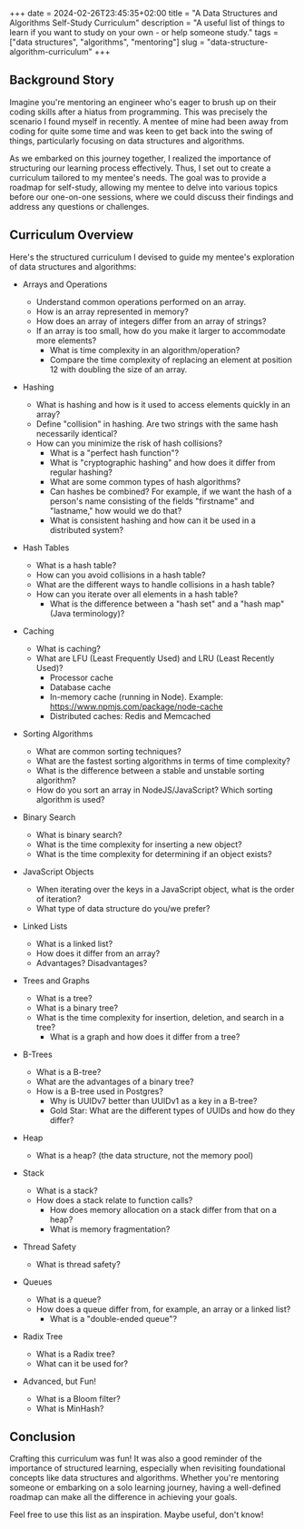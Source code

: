 +++ 
date = 2024-02-26T23:45:35+02:00
title = "A Data Structures and Algorithms Self-Study Curriculum"
description = "A useful list of things to learn if you want to study on your own - or help someone study."
tags = ["data structures", "algorithms", "mentoring"]
slug = "data-structure-algorithm-curriculum"
+++
## Background Story

Imagine you're mentoring an engineer who's eager to brush up on their coding
skills after a hiatus from programming. This was precisely the scenario I found
myself in recently. A mentee of mine had been away from coding for quite some
time and was keen to get back into the swing of things, particularly focusing
on data structures and algorithms.

As we embarked on this journey together, I realized the importance of
structuring our learning process effectively. Thus, I set out to create a
curriculum tailored to my mentee's needs. The goal was to provide a roadmap for
self-study, allowing my mentee to delve into various topics before our
one-on-one sessions, where we could discuss their findings and address any
questions or challenges.

## Curriculum Overview

Here's the structured curriculum I devised to guide my mentee's exploration of
data structures and algorithms:

* Arrays and Operations
  * Understand common operations performed on an array.
  * How is an array represented in memory?
  * How does an array of integers differ from an array of strings?
  * If an array is too small, how do you make it larger to accommodate more elements?
    * What is time complexity in an algorithm/operation?
    * Compare the time complexity of replacing an element at position 12 with
      doubling the size of an array.

* Hashing
  * What is hashing and how is it used to access elements quickly in an array?
  * Define "collision" in hashing. Are two strings with the same hash necessarily identical?
  * How can you minimize the risk of hash collisions?
    * What is a "perfect hash function"?
    * What is "cryptographic hashing" and how does it differ from regular hashing?
    * What are some common types of hash algorithms?
    * Can hashes be combined? For example, if we want the hash of a person's
      name consisting of the fields "firstname" and "lastname," how would we do that?
    * What is consistent hashing and how can it be used in a distributed system?

* Hash Tables
  * What is a hash table?
  * How can you avoid collisions in a hash table?
  * What are the different ways to handle collisions in a hash table?
  * How can you iterate over all elements in a hash table?
    * What is the difference between a "hash set" and a "hash map" (Java terminology)?

* Caching
  * What is caching?
  * What are LFU (Least Frequently Used) and LRU (Least Recently Used)?
    * Processor cache
    * Database cache
    * In-memory cache (running in Node). Example: https://www.npmjs.com/package/node-cache
    * Distributed caches: Redis and Memcached

* Sorting Algorithms
  * What are common sorting techniques?
  * What are the fastest sorting algorithms in terms of time complexity?
  * What is the difference between a stable and unstable sorting algorithm?
  * How do you sort an array in NodeJS/JavaScript? Which sorting algorithm is used?

* Binary Search
  * What is binary search?
  * What is the time complexity for inserting a new object?
  * What is the time complexity for determining if an object exists?

* JavaScript Objects
  * When iterating over the keys in a JavaScript object, what is the order of iteration?
  * What type of data structure do you/we prefer?

* Linked Lists
  * What is a linked list?
  * How does it differ from an array?
  * Advantages? Disadvantages?

* Trees and Graphs
  * What is a tree?
  * What is a binary tree?
  * What is the time complexity for insertion, deletion, and search in a tree?
    * What is a graph and how does it differ from a tree?

* B-Trees
  * What is a B-tree?
  * What are the advantages of a binary tree?
  * How is a B-tree used in Postgres?
    * Why is UUIDv7 better than UUIDv1 as a key in a B-tree?
    * Gold Star: What are the different types of UUIDs and how do they differ?

* Heap
  * What is a heap? (the data structure, not the memory pool)

* Stack
  * What is a stack?
  * How does a stack relate to function calls?
    * How does memory allocation on a stack differ from that on a heap?
    * What is memory fragmentation?

* Thread Safety
  * What is thread safety?

* Queues
  * What is a queue?
  * How does a queue differ from, for example, an array or a linked list?
    * What is a "double-ended queue"?

* Radix Tree
  * What is a Radix tree?
  * What can it be used for?

* Advanced, but Fun!
  * What is a Bloom filter?
  * What is MinHash?

## Conclusion

Crafting this curriculum was fun! It was also a good reminder of the importance
of structured learning, especially when revisiting foundational concepts like
data structures and algorithms. Whether you're mentoring someone or embarking
on a solo learning journey, having a well-defined roadmap can make all the
difference in achieving your goals.

Feel free to use this list as an inspiration. Maybe useful, don't know!
